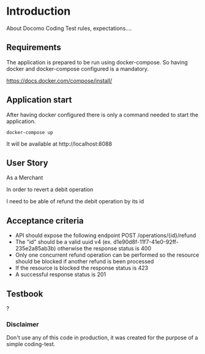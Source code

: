 # Introduction
About Docomo
Coding Test rules, expectations....


## Requirements
The application is prepared to be run using docker-compose. So having docker and docker-compose configured is a mandatory.

https://docs.docker.com/compose/install/

## Application start
After having docker configured there is only a command needed to start the application.
```shell
docker-compose up
```
It will be available at http://localhost:8088

## User Story
As a Merchant

In order to revert a debit operation

I need to be able of refund the debit operation by its id

## Acceptance criteria
- API should expose the following endpoint POST /operations/{id}/refund
- The "id" should be a valid uuid v4 (ex. d1e90d8f-11f7-41e0-92ff-235e2a85ab3b) otherwise the response status is 400
- Only one concurrent refund operation can be performed so the resource should be blocked if another refund is been processed 
- If the resource is blocked the response status is 423
- A successful response status is 201

## Testbook
?


### Disclaimer
Don't use any of this code in production, it was created for the purpose of a simple coding-test.
